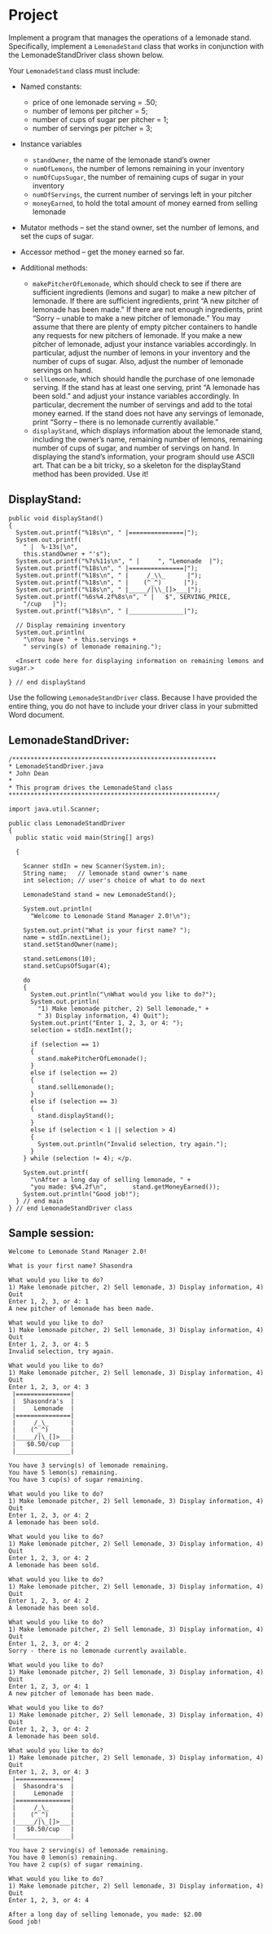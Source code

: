 # Project
Implement a program that manages the operations of a lemonade stand. Specifically, implement a ```LemonadeStand``` class that works in conjunction with the LemonadeStandDriver class shown below.

Your ```LemonadeStand``` class must include:

- Named constants:
    - price of one lemonade serving = .50;
    - number of lemons per pitcher = 5;
    - number of cups of sugar per pitcher = 1;
    - number of servings per pitcher = 3;
    
- Instance variables
    - ```standOwner```, the name of the lemonade stand’s owner
    - ```numOfLemons```, the number of lemons remaining in your inventory
    - ```numOfCupsSugar```, the number of remaining cups of sugar in your inventory
    - ```numOfServings```, the current number of servings left in your pitcher
    - ```moneyEarned```, to hold the total amount of money earned from selling lemonade
- Mutator methods – set the stand owner, set the number of lemons, and set the cups of sugar.
- Accessor method – get the money earned so far.
- Additional methods:
    - ```makePitcherOfLemonade```, which should check to see if there are sufficient ingredients (lemons and sugar) to make a new pitcher of lemonade. If there are sufficient ingredients, print “A new pitcher of lemonade has been made." If there are not enough ingredients, print “Sorry – unable to make a new pitcher of lemonade.” You may assume that there are plenty of empty pitcher containers to handle any requests for new pitchers of lemonade. If you make a new pitcher of lemonade, adjust your instance variables accordingly. In particular, adjust the number of lemons in your inventory and the number of cups of sugar. Also, adjust the number of lemonade servings on hand.
    - ```sellLemonade```, which should handle the purchase of one lemonade serving. If the stand has at least one serving, print “A lemonade has been sold.” and adjust your instance variables accordingly. In particular, decrement the number of servings and add to the total money earned. If the stand does not have any servings of lemonade, print “Sorry – there is no lemonade currently available.”
    - ```displayStand```, which displays information about the lemonade stand, including the owner’s name, remaining number of lemons, remaining number of cups of sugar, and number of servings on hand. In displaying the stand’s information, your program should use ASCII art. That can be a bit tricky, so a skeleton for the displayStand method has been provided. Use it!

## DisplayStand:
```
public void displayStand()
{
  System.out.printf("%18s\n", " |===============|");
  System.out.printf(
    " |  %-13s|\n",
    this.standOwner + "'s");
  System.out.printf("%7s%11s\n", " |     ", "Lemonade  |");
  System.out.printf("%18s\n", " |===============|");
  System.out.printf("%18s\n", " |     /_\\_      |");
  System.out.printf("%18s\n", " |    (^_^)      |");
  System.out.printf("%18s\n", " |_____/|\\_[]>___|"); 
  System.out.printf("%6s%4.2f%8s\n", " |   $", SERVING_PRICE, 
    "/cup   |");
  System.out.printf("%18s\n", " |_______________|");

  // Display remaining inventory
  System.out.println(
    "\nYou have " + this.servings +
    " serving(s) of lemonade remaining.");

  <Insert code here for displaying information on remaining lemons and sugar.>

} // end displayStand
```

Use the following ```LemonadeStandDriver``` class. Because I have provided the entire thing, you do not have to include your driver class in your submitted Word document.
## LemonadeStandDriver:
```
/********************************************************
* LemonadeStandDriver.java 
* John Dean
*
* This program drives the LemonadeStand class
*********************************************************/

import java.util.Scanner;

public class LemonadeStandDriver
{
  public static void main(String[] args)

  {

    Scanner stdIn = new Scanner(System.in); 
    String name;   // lemonade stand owner's name
    int selection; // user's choice of what to do next
  
    LemonadeStand stand = new LemonadeStand();

    System.out.println(
      "Welcome to Lemonade Stand Manager 2.0!\n");

    System.out.print("What is your first name? ");
    name = stdIn.nextLine();
    stand.setStandOwner(name); 

    stand.setLemons(10); 
    stand.setCupsOfSugar(4);

    do
    {
      System.out.println("\nWhat would you like to do?"); 
      System.out.println(
        "1) Make lemonade pitcher, 2) Sell lemonade," +
        " 3) Display information, 4) Quit");
      System.out.print("Enter 1, 2, 3, or 4: ");
      selection = stdIn.nextInt();

      if (selection == 1) 
      {
        stand.makePitcherOfLemonade();
      }
      else if (selection == 2) 
      {
        stand.sellLemonade();
      } 
      else if (selection == 3) 
      { 
        stand.displayStand();
      }
      else if (selection < 1 || selection > 4) 
      {
        System.out.println("Invalid selection, try again."); 
      }
    } while (selection != 4); </p.

    System.out.printf(
      "\nAfter a long day of selling lemonade, " +
      "you made: $%4.2f\n",       stand.getMoneyEarned());
    System.out.println("Good job!"); 
  } // end main
} // end LemonadeStandDriver class
```
## Sample session:
```
Welcome to Lemonade Stand Manager 2.0!

What is your first name? Shasondra

What would you like to do? 
1) Make lemonade pitcher, 2) Sell lemonade, 3) Display information, 4) Quit
Enter 1, 2, 3, or 4: 1
A new pitcher of lemonade has been made. 

What would you like to do? 
1) Make lemonade pitcher, 2) Sell lemonade, 3) Display information, 4) Quit
Enter 1, 2, 3, or 4: 5
Invalid selection, try again.

What would you like to do? 
1) Make lemonade pitcher, 2) Sell lemonade, 3) Display information, 4) Quit
Enter 1, 2, 3, or 4: 3
 |===============| 
 |  Shasondra's  |
 |     Lemonade  |
 |===============| 
 |     /_\_      |
 |    (^_^)      |
 |_____/|\_[]>___| 
 |   $0.50/cup   |
 |_______________|

You have 3 serving(s) of lemonade remaining. 
You have 5 lemon(s) remaining. 
You have 3 cup(s) of sugar remaining. 

What would you like to do? 
1) Make lemonade pitcher, 2) Sell lemonade, 3) Display information, 4) Quit
Enter 1, 2, 3, or 4: 2
A lemonade has been sold.

What would you like to do? 
1) Make lemonade pitcher, 2) Sell lemonade, 3) Display information, 4) Quit
Enter 1, 2, 3, or 4: 2
A lemonade has been sold.

What would you like to do? 
1) Make lemonade pitcher, 2) Sell lemonade, 3) Display information, 4) Quit
Enter 1, 2, 3, or 4: 2
A lemonade has been sold.

What would you like to do? 
1) Make lemonade pitcher, 2) Sell lemonade, 3) Display information, 4) Quit
Enter 1, 2, 3, or 4: 2
Sorry - there is no lemonade currently available. 

What would you like to do? 
1) Make lemonade pitcher, 2) Sell lemonade, 3) Display information, 4) Quit
Enter 1, 2, 3, or 4: 1
A new pitcher of lemonade has been made. 

What would you like to do? 
1) Make lemonade pitcher, 2) Sell lemonade, 3) Display information, 4) Quit
Enter 1, 2, 3, or 4: 2
A lemonade has been sold.

What would you like to do? 
1) Make lemonade pitcher, 2) Sell lemonade, 3) Display information, 4) Quit
Enter 1, 2, 3, or 4: 3
 |===============| 
 |  Shasondra's  |
 |     Lemonade  |
 |===============| 
 |     /_\_      | 
 |    (^_^)      |
 |_____/|\_[]>___| 
 |   $0.50/cup   |
 |_______________| 
  
You have 2 serving(s) of lemonade remaining. 
You have 0 lemon(s) remaining. 
You have 2 cup(s) of sugar remaining. 

What would you like to do? 
1) Make lemonade pitcher, 2) Sell lemonade, 3) Display information, 4) Quit
Enter 1, 2, 3, or 4: 4

After a long day of selling lemonade, you made: $2.00
Good job! 
```

